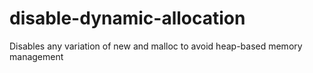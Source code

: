 # disable-dynamic-allocation
Disables any variation of new and malloc to avoid heap-based memory management
